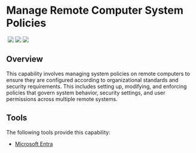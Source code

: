 # Manage Remote Computer System Policies
&nbsp;![](https://img.shields.io/badge/ID-C1501-blue)&nbsp;![](https://img.shields.io/badge/Phase-Preparation_%28P0001%29-blue)&nbsp;![](https://img.shields.io/badge/Category-Configuration-blue)
## Overview
This capability involves managing system policies on remote computers to ensure they are configured according to organizational standards and security requirements. This includes setting up, modifying, and enforcing policies that govern system behavior, security settings, and user permissions across multiple remote systems.

## Tools
The following tools provide this capability:

- [Microsoft Entra](../tool/ms-entra/C1501.md)